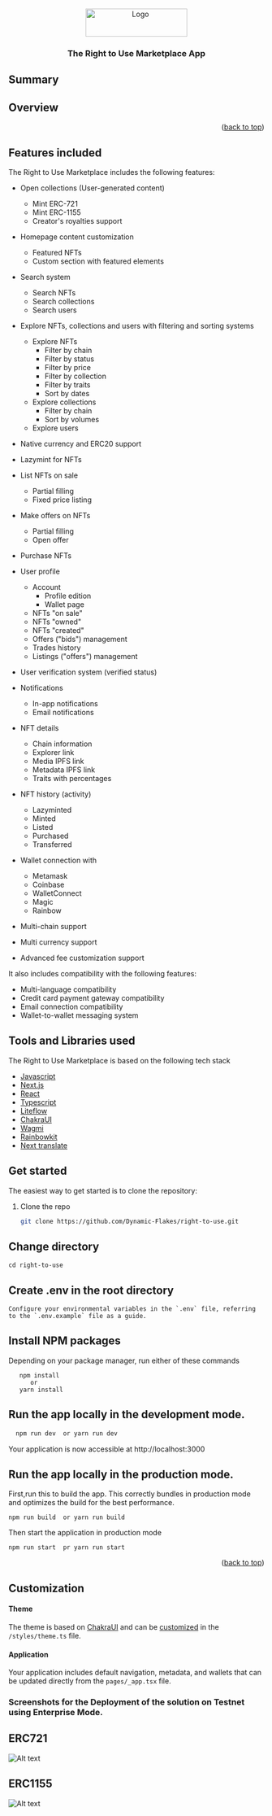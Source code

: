 <a name="readme-top"></a>

<br />
<div align="center">
  <a href="https://github.com/codeEzzy/lightlink">
    <img src="./diagrams/right.png" alt="Logo" width="200" height="55">
  </a>

  <h3 align="center">The Right to Use Marketplace App</h3>

</div>

## Summary
## Overview

<p align="right">(<a href="#readme-top">back to top</a>)</p>


## Features included

The Right to Use Marketplace  includes the following features:

- Open collections (User-generated content)
  - Mint ERC-721
  - Mint ERC-1155
  - Creator's royalties support
- Homepage content customization
  - Featured NFTs
  - Custom section with featured elements
- Search system
  - Search NFTs
  - Search collections
  - Search users
- Explore NFTs, collections and users with filtering and sorting systems
  - Explore NFTs
    - Filter by chain
    - Filter by status
    - Filter by price
    - Filter by collection
    - Filter by traits
    - Sort by dates
  - Explore collections
    - Filter by chain
    - Sort by volumes
  - Explore users
- Native currency and ERC20 support
- Lazymint for NFTs
- List NFTs on sale
  - Partial filling
  - Fixed price listing
- Make offers on NFTs
  - Partial filling
  - Open offer
- Purchase NFTs
- User profile
  - Account
    - Profile edition
    - Wallet page
  - NFTs "on sale"
  - NFTs "owned"
  - NFTs "created"
  - Offers ("bids") management
  - Trades history
  - Listings ("offers") management
- User verification system (verified status)

- Notifications
  - In-app notifications
  - Email notifications
- NFT details
  - Chain information
  - Explorer link
  - Media IPFS link
  - Metadata IPFS link
  - Traits with percentages
- NFT history (activity)
  - Lazyminted
  - Minted
  - Listed
  - Purchased
  - Transferred
- Wallet connection with
  - Metamask
  - Coinbase
  - WalletConnect
  - Magic
  - Rainbow
- Multi-chain support
- Multi currency support
- Advanced fee customization support

It also includes compatibility with the following features:

- Multi-language compatibility
- Credit card payment gateway compatibility
- Email connection compatibility
- Wallet-to-wallet messaging system

## Tools and Libraries used

The Right to Use Marketplace is based on the following tech stack

- [Javascript](https://developer.mozilla.org/en-US/docs/Learn/Getting_started_with_the_web/JavaScript_basics/)
- [Next.js](https://nextjs.org/)
- [React](https://reactjs.org/)
- [Typescript](https://www.typescriptlang.org/)
- [Liteflow](https://liteflow.com/)
- [ChakraUI](https://chakra-ui.com/)
- [Wagmi](https://wagmi.sh/)
- [Rainbowkit](https://rainbowkit.com/)
- [Next translate](https://github.com/aralroca/next-translate)

## Get started
The easiest way to get started is to clone the repository:

1. Clone the repo
   ```sh
   git clone https://github.com/Dynamic-Flakes/right-to-use.git
   ```

## Change directory

```
cd right-to-use
```

## Create .env in the root directory
```
Configure your environmental variables in the `.env` file, referring to the `.env.example` file as a guide.

```

## Install NPM packages
Depending on your package manager, run either of these commands
```
   npm install
      or
   yarn install   

```

## Run the app locally in the development mode.

 ```js
   npm run dev  or yarn run dev
   ```
Your application is now accessible at http://localhost:3000

## Run the app locally in the production mode.
First,run this to build the app. This correctly bundles in production mode and optimizes the build for the best performance.

```
npm run build  or yarn run build
   ```

Then start the application in production mode 

```
npm run start  pr yarn run start

```

<p align="right">(<a href="#readme-top">back to top</a>)</p>

## Customization

#### Theme

The theme is based on [ChakraUI](https://chakra-ui.com/) and can be [customized](https://chakra-ui.com/docs/styled-system/customize-theme) in the `/styles/theme.ts` file.

#### Application

Your application includes default navigation, metadata, and wallets that can be updated directly from the `pages/_app.tsx` file.

### Screenshots for the Deployment of the solution on Testnet using Enterprise Mode.

## ERC721
![Alt text](./diagrams/Erc721.png?raw=true "ERC721 on Testnet")

## ERC1155
![Alt text](./diagrams/Erc1155.png?raw=true "ERC1155 on Testnet")

